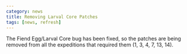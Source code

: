 ```yaml
---
category: news
title: Removing Larval Core Patches
tags: [news, refresh]
---
```


The Fiend Egg/Larval Core bug has been fixed, so the patches are being removed from all the expeditions that required them (1, 3, 4, 7, 13, 14).